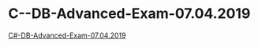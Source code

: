 # C--DB-Advanced-Exam-07.04.2019

<a href="https://judge.softuni.bg/Contests/1515/CSharp-DB-Advanced-Exam-07-04-2019">C#-DB-Advanced-Exam-07.04.2019</a>
